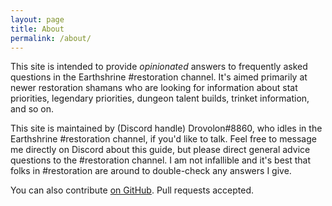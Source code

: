 ```yaml
---
layout: page
title: About
permalink: /about/
---
```


This site is intended to provide *opinionated* answers to frequently asked questions in the Earthshrine #restoration
channel. It's aimed primarily at newer restoration shamans who are looking for information about stat priorities,
legendary priorities, dungeon talent builds, trinket information, and so on.

This site is maintained by (Discord handle) Drovolon#8860, who idles in the Earthshrine #restoration channel, if you'd
like to talk. Feel free to message me directly on Discord about this guide, but please direct general advice questions
to the #restoration channel. I am not infallible and it's best that folks in #restoration are around to double-check any
answers I give.

You can also contribute [on GitHub](https://github.com/Drovolon/rsham-faq). Pull requests accepted.
